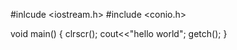 #inlcude <iostream.h>
#include <conio.h>

void main()
{
 clrscr();
 cout<<"hello world";
getch();
}
